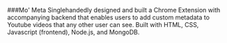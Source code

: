 ###Mo' Meta
Singlehandedly designed and built a Chrome Extension with accompanying backend that enables users to add custom metadata to Youtube videos that any other user can see. Built with HTML, CSS, Javascript (front­end), Node.js, and MongoDB. 